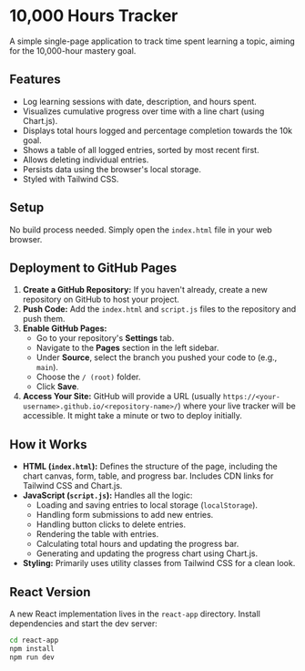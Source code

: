# 10,000 Hours Tracker

A simple single-page application to track time spent learning a topic, aiming for the 10,000-hour mastery goal.

## Features

- Log learning sessions with date, description, and hours spent.
- Visualizes cumulative progress over time with a line chart (using Chart.js).
- Displays total hours logged and percentage completion towards the 10k goal.
- Shows a table of all logged entries, sorted by most recent first.
- Allows deleting individual entries.
- Persists data using the browser's local storage.
- Styled with Tailwind CSS.

## Setup

No build process needed. Simply open the `index.html` file in your web browser.

## Deployment to GitHub Pages

1.  **Create a GitHub Repository:** If you haven't already, create a new repository on GitHub to host your project.
2.  **Push Code:** Add the `index.html` and `script.js` files to the repository and push them.
3.  **Enable GitHub Pages:**
    - Go to your repository's **Settings** tab.
    - Navigate to the **Pages** section in the left sidebar.
    - Under **Source**, select the branch you pushed your code to (e.g., `main`).
    - Choose the `/ (root)` folder.
    - Click **Save**.
4.  **Access Your Site:** GitHub will provide a URL (usually `https://<your-username>.github.io/<repository-name>/`) where your live tracker will be accessible. It might take a minute or two to deploy initially.

## How it Works

- **HTML (`index.html`):** Defines the structure of the page, including the chart canvas, form, table, and progress bar. Includes CDN links for Tailwind CSS and Chart.js.
- **JavaScript (`script.js`):** Handles all the logic:
  - Loading and saving entries to local storage (`localStorage`).
  - Handling form submissions to add new entries.
  - Handling button clicks to delete entries.
  - Rendering the table with entries.
  - Calculating total hours and updating the progress bar.
  - Generating and updating the progress chart using Chart.js.
- **Styling:** Primarily uses utility classes from Tailwind CSS for a clean look.

## React Version

A new React implementation lives in the `react-app` directory. Install dependencies and start the dev server:

```bash
cd react-app
npm install
npm run dev
```
